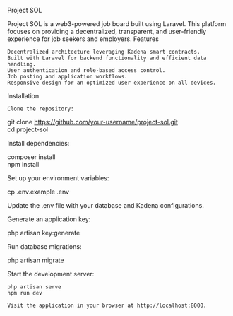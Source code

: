 Project SOL

Project SOL is a web3-powered job board built using Laravel. This platform focuses on providing a decentralized, transparent, and user-friendly experience for job seekers and employers.
Features

    Decentralized architecture leveraging Kadena smart contracts.
    Built with Laravel for backend functionality and efficient data handling.
    User authentication and role-based access control.
    Job posting and application workflows.
    Responsive design for an optimized user experience on all devices.

Installation

    Clone the repository:

git clone https://github.com/your-username/project-sol.git  
cd project-sol  

Install dependencies:

composer install  
npm install  

Set up your environment variables:

cp .env.example .env  

Update the .env file with your database and Kadena configurations.

Generate an application key:

php artisan key:generate  

Run database migrations:

php artisan migrate  

Start the development server:

    php artisan serve  
    npm run dev  

    Visit the application in your browser at http://localhost:8000.

